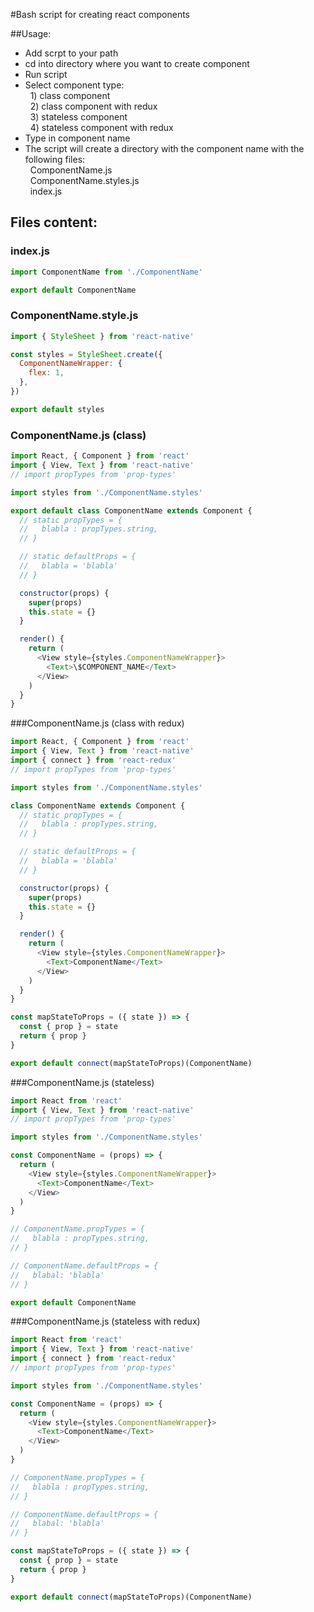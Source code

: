 #Bash script for creating react components

##Usage:

- Add scrpt to your path
- cd into directory where you want to create component
- Run script
- Select component type:  
  &nbsp;&nbsp;1) class component  
  &nbsp;&nbsp;2) class component with redux  
  &nbsp;&nbsp;3) stateless component  
  &nbsp;&nbsp;4) stateless component with redux
- Type in component name
- The script will create a directory with the component name with the following files:  
  &nbsp;&nbsp;ComponentName.js  
  &nbsp;&nbsp;ComponentName.styles.js  
  &nbsp;&nbsp;index.js

## Files content:

### index.js

```javascript
import ComponentName from './ComponentName'

export default ComponentName
```

### ComponentName.style.js

```javascript
import { StyleSheet } from 'react-native'

const styles = StyleSheet.create({
  ComponentNameWrapper: {
    flex: 1,
  },
})

export default styles
```

### ComponentName.js (class)

```javascript
import React, { Component } from 'react'
import { View, Text } from 'react-native'
// import propTypes from 'prop-types'

import styles from './ComponentName.styles'

export default class ComponentName extends Component {
  // static propTypes = {
  //   blabla : propTypes.string,
  // }

  // static defaultProps = {
  //   blabla = 'blabla'
  // }

  constructor(props) {
    super(props)
    this.state = {}
  }

  render() {
    return (
      <View style={styles.ComponentNameWrapper}>
        <Text>\$COMPONENT_NAME</Text>
      </View>
    )
  }
}
```

###ComponentName.js (class with redux)

```javascript
import React, { Component } from 'react'
import { View, Text } from 'react-native'
import { connect } from 'react-redux'
// import propTypes from 'prop-types'

import styles from './ComponentName.styles'

class ComponentName extends Component {
  // static propTypes = {
  //   blabla : propTypes.string,
  // }

  // static defaultProps = {
  //   blabla = 'blabla'
  // }

  constructor(props) {
    super(props)
    this.state = {}
  }

  render() {
    return (
      <View style={styles.ComponentNameWrapper}>
        <Text>ComponentName</Text>
      </View>
    )
  }
}

const mapStateToProps = ({ state }) => {
  const { prop } = state
  return { prop }
}

export default connect(mapStateToProps)(ComponentName)
```

###ComponentName.js (stateless)

```javascript
import React from 'react'
import { View, Text } from 'react-native'
// import propTypes from 'prop-types'

import styles from './ComponentName.styles'

const ComponentName = (props) => {
  return (
    <View style={styles.ComponentNameWrapper}>
      <Text>ComponentName</Text>
    </View>
  )
}

// ComponentName.propTypes = {
//   blabla : propTypes.string,
// }

// ComponentName.defaultProps = {
//   blabal: 'blabla'
// }

export default ComponentName
```

###ComponentName.js (stateless with redux)

```javascript
import React from 'react'
import { View, Text } from 'react-native'
import { connect } from 'react-redux'
// import propTypes from 'prop-types'

import styles from './ComponentName.styles'

const ComponentName = (props) => {
  return (
    <View style={styles.ComponentNameWrapper}>
      <Text>ComponentName</Text>
    </View>
  )
}

// ComponentName.propTypes = {
//   blabla : propTypes.string,
// }

// ComponentName.defaultProps = {
//   blabal: 'blabla'
// }

const mapStateToProps = ({ state }) => {
  const { prop } = state
  return { prop }
}

export default connect(mapStateToProps)(ComponentName)
```
